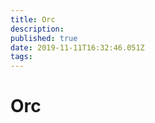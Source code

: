 ```yaml
---
title: Orc
description: 
published: true
date: 2019-11-11T16:32:46.051Z
tags: 
---
```


<!-- SUBTITLE: Visão geral sobre Orc -->

# Orc

